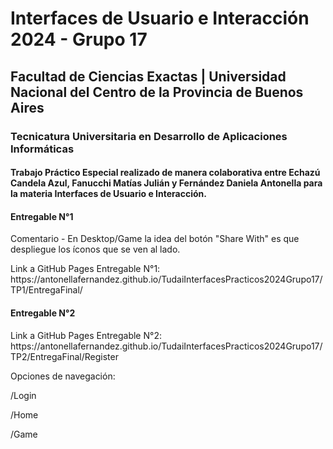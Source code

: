 <h1>Interfaces de Usuario e Interacción 2024 - Grupo 17</h1>

<h2>Facultad de Ciencias Exactas | Universidad Nacional del Centro de la Provincia de Buenos Aires</h2>

<h3>Tecnicatura Universitaria en Desarrollo de Aplicaciones Informáticas</h3>

<h4>Trabajo Práctico Especial realizado de manera colaborativa entre Echazú Candela Azul, Fanucchi Matías Julián y Fernández Daniela Antonella para la materia Interfaces de Usuario e Interacción.</h4>

<h4>Entregable N°1</h4>
<p>Comentario - En Desktop/Game la idea del botón "Share With" es que despliegue los íconos que se ven al lado.</p>
<p>Link a GitHub Pages Entregable N°1: https://antonellafernandez.github.io/TudaiInterfacesPracticos2024Grupo17/TP1/EntregaFinal/<p>

<h4>Entregable N°2</h4>
<p>Link a GitHub Pages Entregable N°2: https://antonellafernandez.github.io/TudaiInterfacesPracticos2024Grupo17/TP2/EntregaFinal/Register<p>
<p>Opciones de navegación:</p>
<p>/Login</p>
<p>/Home</p>
<p>/Game</p>
